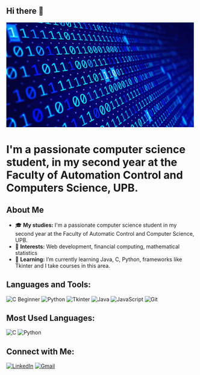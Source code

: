 ## Hi there 👋

![](https://github.com/banescuema101/banescuema101/blob/main/gif_computer.gif)
# I'm a passionate computer science student, in my second year at the Faculty of Automation Control and Computers Science, UPB.

## About Me

- 🎓 **My studies:** I'm a passionate computer science student in my second year at the Faculty of Automatic Control and Computer Science, UPB.
- 🧠 **Interests:** Web development, financial computing, mathematical statistics
- 🌱 **Learning:** I’m currently learning Java, C, Python, frameworks like Tkinter and I take courses in this area.


## Languages and Tools:
![C Beginner](https://img.shields.io/badge/C-Beginner-A8B9CC?style=flat)
![Python](https://img.shields.io/badge/-Python-Intermediate-3776AB?logo=python&logoColor=white&style=flat)
![Tkinter](https://img.shields.io/badge/-Tkinter-Beginner-3F51B5?logo=tkinter&logoColor=white&style=flat)
![Java](https://img.shields.io/badge/-Java-Beginner-007396?logo=java&logoColor=white&style=flat)
![JavaScript](https://img.shields.io/badge/-JavaScript-Intermediate-F7DF1E?logo=javascript&logoColor=black&style=flat)
![Git](https://img.shields.io/badge/-Git-Advanced-F05032?logo=git&logoColor=white&style=flat)

## Most Used Languages:
![C](https://img.shields.io/badge/-C-A8B9CC?logo=c&logoColor=white&style=flat)
![Python](https://img.shields.io/badge/-Python-3776AB?logo=python&logoColor=white&style=flat)

## Connect with Me:

[![LinkedIn](https://img.shields.io/badge/-LinkedIn-0A66C2?logo=linkedin&logoColor=white&style=flat)](https://linkedin.com/in/ema-banescu)
[![Gmail](https://img.shields.io/badge/-Gmail-EA4335?logo=gmail&logoColor=white&style=flat)](banescuema@gmail.com)
<!--
[![Website](https://img.shields.io/badge/-Website-000000?logo=web&logoColor=white&style=flat)](https://your-website.com)
-->
<!--
Here are some ideas to get you started:
- 🔭 I’m currently working on ...

- 👯 I’m looking to collaborate on ...
- 🤔 I’m looking for help with ...
- 💬 Ask me about ...
- 📫 How to reach me: ...
- 😄 Pronouns: ...
- ⚡ Fun fact: ...
-->
